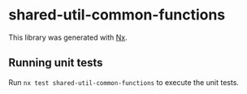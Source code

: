 # shared-util-common-functions

This library was generated with [Nx](https://nx.dev).

## Running unit tests

Run `nx test shared-util-common-functions` to execute the unit tests.
